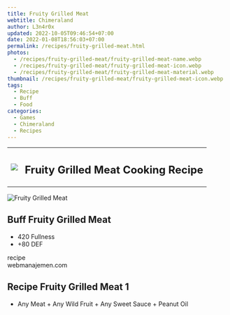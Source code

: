 ```yaml
---
title: Fruity Grilled Meat
webtitle: Chimeraland
author: L3n4r0x
updated: 2022-10-05T09:46:54+07:00
date: 2022-01-08T18:56:03+07:00
permalink: /recipes/fruity-grilled-meat.html
photos:
  - /recipes/fruity-grilled-meat/fruity-grilled-meat-name.webp
  - /recipes/fruity-grilled-meat/fruity-grilled-meat-icon.webp
  - /recipes/fruity-grilled-meat/fruity-grilled-meat-material.webp
thumbnail: /recipes/fruity-grilled-meat/fruity-grilled-meat-icon.webp
tags:
  - Recipe
  - Buff
  - Food
categories:
  - Games
  - Chimeraland
  - Recipes
---
```


<section id="bootstrap-wrapper"><link rel="stylesheet" href="https://cdn.statically.io/gh/dimaslanjaka/Web-Manajemen/40ac3225/css/bootstrap-4.5-wrapper.css"/><div class="row mb-2"><div class="col-md-12 mb-2"><table class="table" id="post-info"><tbody><tr><td><img class="d-inline-block me-2" src="/chimeraland/recipes/fruity-grilled-meat/fruity-grilled-meat-icon.webp" width="auto" height="auto"/></td><td><h1 class="fs-5">Fruity Grilled Meat Cooking Recipe</h1></td></tr></tbody></table></div></div><div class="card mb-2"><div class="row g-0"><div class="col-sm-4 position-relative mb-2"><img src="/chimeraland/recipes/fruity-grilled-meat/fruity-grilled-meat-material.webp" class="card-img fit-cover w-100 h-100" alt="Fruity Grilled Meat" data-fancybox="true"/></div><div class="col-sm-8 mb-2"><div class="card-body"><h2 class="card-title fs-5">Buff Fruity Grilled Meat</h2><div class="card-text"><ul><li>420 Fullness</li><li>+80 DEF</li></ul></div><span class="badge rounded-pill bg-dark">recipe</span></div><div class="card-footer text-end text-muted">webmanajemen.com</div></div></div></div><div class="row mb-2"><div class="col-12 col-lg-6 recipe-item mb-2"><div class="card"><div class="card-body"><h2 class="card-title fs-5">Recipe Fruity Grilled Meat 1</h2><div class="card-text"><ul><li>Any Meat<span> + </span>Any Wild Fruit<span> + </span>Any Sweet Sauce<span> + </span>Peanut Oil</li></ul></div></div></div></div></div></section>